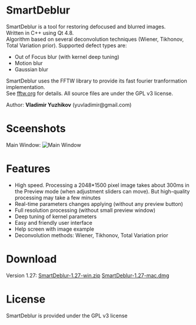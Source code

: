 SmartDeblur
===========

SmartDeblur is a tool for restoring defocused and blurred images.
<br/>Written in C++ using Qt 4.8.
<br/>Algorithm based on several deconvolution techniques (Wiener, Tikhonov, Total Variation prior). Supported defect types are:
<ul>
    <li>Out of Focus blur (with kernel deep tuning)</li>
    <li>Motion blur</li>
    <li>Gaussian blur</li>
</ul>
SmartDeblur uses the FFTW library to provide its fast fourier tranformation implementation.
<br/>See <a href="http://fftw.org/">fftw.org</a> for details.
All source files are under the GPL v3 license.<br/>
<p>Author: <b>Vladimir Yuzhikov</b> (yuvladimir@gmail.com)

Sceenshots
==========
Main Window:
![Main Window](http://habrastorage.org/storage2/fb7/6ce/ee9/fb76ceee92de9cf664991fed9a54b0bc.png)

Features
========
<ul>
    <li>High speed. Processing a 2048*1500 pixel image takes about 300ms in the Preview mode (when
        adjustment sliders can move). But high-quality processing may take a few minutes
    </li>
    <li>Real-time parameters changes applying (without any preview button)</li>
    <li>Full resolution processing (without small preview window)</li>
    <li>Deep tuning of kernel parameters</li>
    <li>Easy and friendly user interface</li>
    <li>Help screen with image example</li>
    <li>Deconvolution methods: Wiener, Tikhonov, Total Variation prior</li>
</ul>

Download
========
Version 1.27: 
[SmartDeblur-1.27-win.zip](https://github.com/downloads/Y-Vladimir/SmartDeblur/SmartDeblur-1.27-win.zip)
[SmartDeblur-1.27-mac.dmg](https://github.com/downloads/gibbonweb/SmartDeblur/SmartDeblur-1.27-mac.dmg)

License
========
SmartDeblur is provided under the GPL v3 license
